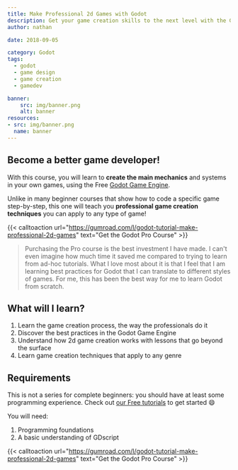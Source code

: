 ```yaml
---
title: Make Professional 2d Games with Godot
description: Get your game creation skills to the next level with the Godot game engine! Learn the best programming practices and explore essential programming patterns.
author: nathan

date: 2018-09-05

category: Godot
tags:
  - godot
  - game design
  - game creation
  - gamedev

banner:
    src: img/banner.png
    alt: banner
resources:
- src: img/banner.png
  name: banner
---
```


## Become a better game developer!

With this course, you will learn to **create the main mechanics** and systems in your own games, using the Free [Godot Game Engine](https://godotengine.org/).

Unlike in many beginner courses that show how to code a specific game step-by-step, this one will teach you **professional game creation techniques** you can apply to any type of game!

{{< calltoaction url="https://gumroad.com/l/godot-tutorial-make-professional-2d-games" text="Get the Godot Pro Course" >}}

> Purchasing the Pro course is the best investment I have made. I can't even imagine how much time it saved me compared to trying to learn from ad-hoc tutorials. What I love most about it is that I feel that I am learning best practices for Godot that I can translate to different styles of games. For me, this has been the best way for me to learn Godot from scratch.

## What will I learn?

1. Learn the game creation process, the way the professionals do it
1. Discover the best practices in the Godot Game Engine
1. Understand how 2d game creation works with lessons that go beyond the surface
1. Learn game creation techniques that apply to any genre

## Requirements

This is not a series for complete beginners: you should have at least some programming experience. Check out [our Free tutorials](http://youtube.com/c/gdquest) to get started 😄

You will need:

1. Programming foundations
1. A basic understanding of GDscript

{{< calltoaction url="https://gumroad.com/l/godot-tutorial-make-professional-2d-games" text="Get the Godot Pro Course" >}}
